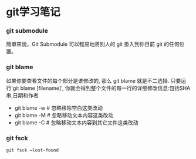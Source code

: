 git学习笔记
=========

### git submodule

簡單來說，Git Submodule 可以輕易地將別人的 git 掛入到你目前 git 的任何位置。

### git blame

如果你要查看文件的每个部分是谁修改的, 那么 git blame 就是不二选择. 只要运行'git blame [filename]', 你就会得到整个文件的每一行的详细修改信息:包括SHA串,日期和作者

* git blame -w # 忽略移除空白这类改动
* git blame -M # 忽略移动文本内容这类改动
* git blame -C # 忽略移动文本内容到其它文件这类改动

### git fsck

    git fsck –lost-found
